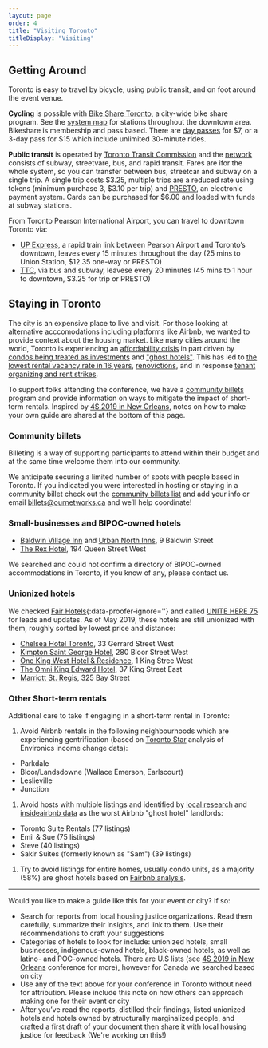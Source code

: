 ```yaml
---
layout: page
order: 4
title: "Visiting Toronto"
titleDisplay: "Visiting"
---
```

  
## Getting Around 

Toronto is easy to travel by bicycle, using public transit, and on foot around the event venue.

**Cycling** is possible with [Bike Share Toronto](https://bikesharetoronto.com/), a city-wide bike share program. See the [system map](https://bikesharetoronto.com/system-map/) for stations throughout the downtown area. Bikeshare is membership and pass based. There are [day passes](https://bikesharetoronto.com/pricing/) for $7, or a 3-day pass for $15 which include unlimited 30-minute rides.
 
**Public transit** is operated by [Toronto Transit Commission](http://www.ttc.ca/) and the [network](http://www.ttc.ca/Routes/General_Information/Maps/index.jsp) consists of subway, streetvare, bus, and rapid transit. Fares are ifor the whole system, so you can transfer between bus, streetcar and subway on a single trip. A single trip costs $3.25, multiple trips are a reduced rate using tokens (minimum purchase 3, $3.10 per trip) and [PRESTO](https://www.prestocard.ca/en/about/presto-on-the-ttc), an electronic payment system. Cards can be purchased for $6.00 and loaded with funds at subway stations. 

From Toronto Pearson International Airport, you can travel to downtown Toronto via:

- [UP Express](https://www.upexpress.com/Tickets/Tickets), a rapid train link between Pearson Airport and Toronto’s downtown, leaves every 15 minutes throughout the day (25 mins to Union Station, $12.35 one-way or PRESTO)
- [TTC](http://www.ttc.ca/Fares_and_passes/index.jsp), via bus and subway, leavese every 20 minutes (45 mins to 1 hour to downtown, $3.25 for trip or PRESTO)

## Staying in Toronto

The city is an expensive place to live and visit. For those looking at alternative acccomodations including platforms like Airbnb, we wanted to provide context about the housing market. Like many cities around the world, Toronto is experiencing an [affordability crisis](https://www.blogto.com/city/2019/03/report-housing-affordability-crisis-toronto/) in part driven by [condos being treated as investments](https://www.theguardian.com/world/2019/jul/07/toronto-housing-owner-occupied-canada-affordability) and ["ghost hotels"](https://www.thestar.com/opinion/star-columnists/2017/12/01/haunted-by-the-rise-of-ghost-hotels.html). This has led to [the lowest rental vacancy rate in 16 years](https://www.thestar.com/news/gta/2017/11/28/rental-vacancy-rates-lowest-in-16-years.html), [renovictions](https://nowtoronto.com/news/renovicted-toronto-rental-housing/), and in response [tenant organizing and rent strikes](http://parkdaleorganize.ca/).

To support folks attending the conference, we have a [community billets](#community-billets) program and provide information on ways to mitigate the impact of short-term rentals. Inspired by [4S 2019 in New Orleans](https://www.4s2019.org/accommodation/), notes on how to make your own guide are shared at the bottom of this page.

### Community billets

Billeting is a way of supporting participants to attend within their budget and at the same time welcome them into our community. 

We anticipate securing a limited number of spots with people based in Toronto. If you indicated you were interested in hosting or staying in a community billet check out the [community billets list](https://ethercalc.org/s0r2i3dsfznl) and add your info or email [billets@ournetworks.ca](mailto:billets@ournetworks.ca) and we’ll help coordinate!

### Small-businesses and BIPOC-owned hotels

- [Baldwin Village Inn](https://www.urbannorthinns.com/baldwin-village-inn/) and [Urban North Inns](https://www.urbannorthinns.com/), 9 Baldwin Street
- [The Rex Hotel](https://therex.ca/hotel/), 194 Queen Street West

We searched and could not confirm a directory of BIPOC-owned accommodations in Toronto, if you know of any, please contact us. 

### Unionized hotels

We checked [Fair Hotels](http://www.fairhotel.org/){:data-proofer-ignore=''} and called [UNITE HERE 75](https://www.uniteherelocal75.org/) for leads and updates. As of May 2019, these hotels are still unionized with them, roughly sorted by lowest price and distance:

- [Chelsea Hotel Toronto](http://www.chelseatoronto.com/en/), 33 Gerrard Street West
- [Kimpton Saint George Hotel](https://www.kimptonsaintgeorge.com/), 280 Bloor Street West
- [One King West Hotel & Residence](https://www.onekingwest.com/), 1 King Stree West
- [The Omni King Edward Hotel](https://www.guestreservations.com/the-omni-king-edward-hotel/booking), 37 King Street East
- [Marriott St. Regis](https://www.marriott.com/hotels/travel/yyzxr-the-st-regis-toronto/), 325 Bay Street

### Other Short-term rentals

Additional care to take if engaging in a short-term rental in Toronto:

1. Avoid Airbnb rentals in the following neighbourhoods which are experiencing gentrification (based on [Toronto Star](https://www.thestar.com/news/gta/2016/09/13/the-hidden-pockets-in-toronto-where-gentrification-is-really-happening.html) analysis of Environics income change data):
  - Parkdale
  - Bloor/Landsdowne (Wallace Emerson, Earlscourt)
  - Leslieville
  - Junction
1. Avoid hosts with multiple listings and identified by [local research](https://www.thestar.com/news/investigations/2019/04/22/a-real-estate-entrepreneur-a-phd-graduate-a-former-trader-these-are-some-key-players-in-torontos-short-term-rental-market.html) and [insideairbnb data](http://insideairbnb.com/toronto/?neighbourhood=&filterEntireHomes=true&filterHighlyAvailable=false&filterRecentReviews=false&filterMultiListings=true) as the worst Airbnb "ghost hotel" landlords:
  - Toronto Suite Rentals (77 listings)
  - Emil & Sue (75 listings)
  - Steve (40 listings)
  - Sakir Suites (formerly known as "Sam") (39 listings)
1. Try to avoid listings for entire homes, usually condo units, as a majority (58%) are ghost hotels based on [Fairbnb analysis](http://fairbnb.ca/wp-content/uploads/2019/01/Final_Fairbnb-Update-Report_Jan_9_2019.pdf).

---

Would you like to make a guide like this for your event or city? If so:

- Search for reports from local housing justice organizations. Read them carefully, summarize their insights, and link to them. Use their recommendations to craft your suggestions
- Categories of hotels to look for include: unionized hotels, small businesses, indigenous-owned hotels, black-owned hotels, as well as latino- and POC-owned hotels. There are U.S lists (see [4S 2019 in New Orleans](https://www.4s2019.org/accommodation/) conference for more), however for Canada we searched based on city
- Use any of the text above for your conference in Toronto without need for attribution. Please include this note on how others can approach making one for their event or city
- After you’ve read the reports, distilled their findings, listed unionized hotels and hotels owned by structurally marginalized people, and crafted a first draft of your document then share it with local housing justice for feedback (We're working on this!)
